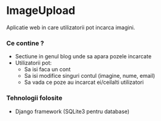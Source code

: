 # ImageUpload

Aplicatie web in care utilizatorii pot incarca imagini.

### Ce contine ?

- Sectiune in genul blog unde sa apara pozele incarcate
- Utilizatorii pot:
  - Sa isi faca un cont
  - Sa isi modifice singuri contul (imagine, nume, email)
  - Sa vada ce poze au incarcat ei/ceilalti utilizatori

### Tehnologii folosite

- Django framework (SQLite3 pentru database)
